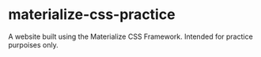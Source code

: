 # materialize-css-practice
A website built using the Materialize CSS Framework. Intended for practice purpoises only.
